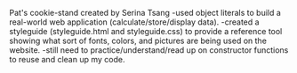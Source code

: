 Pat's cookie-stand created by Serina Tsang
-used object literals to build a real-world web application (calculate/store/display data).
-created a styleguide (styleguide.html and styleguide.css) to provide a reference tool showing what sort of fonts, colors, and pictures are being used on the website.
-still need to practice/understand/read up on constructor functions to reuse and clean up my code.
